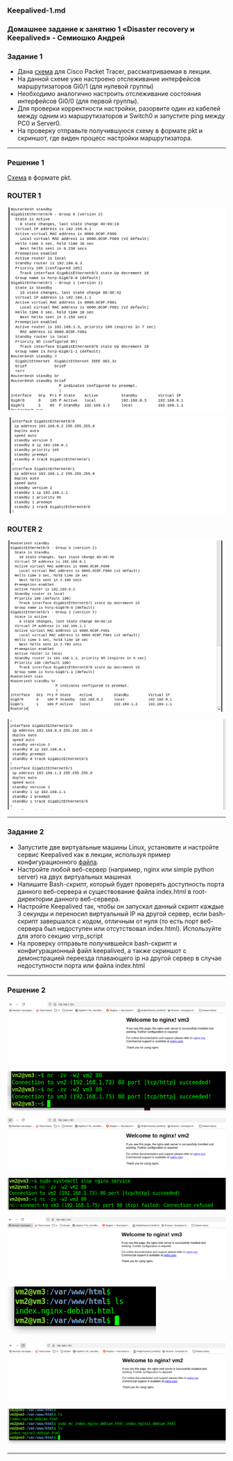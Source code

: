### Keepalived-1.md 
### Домашнее задание к занятию 1 «Disaster recovery и Keepalived» - Семиошко Андрей

### Задание 1
- Дана [схема](https://github.com/netology-code/sflt-homeworks/tree/main/1/hsrp_advanced.pkt) для Cisco Packet Tracer, рассматриваемая в лекции.
- На данной схеме уже настроено отслеживание интерфейсов маршрутизаторов Gi0/1 (для нулевой группы)
- Необходимо аналогично настроить отслеживание состояния интерфейсов Gi0/0 (для первой группы).
- Для проверки корректности настройки, разорвите один из кабелей между одним из маршрутизаторов и Switch0 и запустите ping между PC0 и Server0.
- На проверку отправьте получившуюся схему в формате pkt и скриншот, где виден процесс настройки маршрутизатора.

------

### Решение 1

[Cхемa](hsrp_advanced.pkt) в формате pkt.

### ROUTER 1

![imeg](https://github.com/semioshkoan/Keepalived-1.md/blob/main/%D0%92%D1%8B%D0%B4%D0%B5%D0%BB%D0%B5%D0%BD%D0%B8%D0%B5_144.png)

![imeg](https://github.com/semioshkoan/Keepalived-1.md/blob/main/%D0%92%D1%8B%D0%B4%D0%B5%D0%BB%D0%B5%D0%BD%D0%B8%D0%B5_145.png)

### ROUTER 2

![imeg](https://github.com/semioshkoan/Keepalived-1.md/blob/main/%D0%92%D1%8B%D0%B4%D0%B5%D0%BB%D0%B5%D0%BD%D0%B8%D0%B5_146.png)

![imeg](https://github.com/semioshkoan/Keepalived-1.md/blob/main/%D0%92%D1%8B%D0%B4%D0%B5%D0%BB%D0%B5%D0%BD%D0%B8%D0%B5_147.png)

--------

### Задание 2
- Запустите две виртуальные машины Linux, установите и настройте сервис Keepalived как в лекции, используя пример конфигурационного [файла](https://github.com/netology-code/sflt-homeworks/blob/main/1/keepalived-nginx.conf).
- Настройте любой веб-сервер (например, nginx или simple python server) на двух виртуальных машинах
- Напишите Bash-скрипт, который будет проверять доступность порта данного веб-сервера и существование файла index.html в root-директории данного веб-сервера.
- Настройте Keepalived так, чтобы он запускал данный скрипт каждые 3 секунды и переносил виртуальный IP на другой сервер, если bash-скрипт завершался с кодом, отличным от нуля (то есть порт веб-сервера был недоступен или отсутствовал index.html). Используйте для этого секцию vrrp_script
- На проверку отправьте получившейся bash-скрипт и конфигурационный файл keepalived, а также скриншот с демонстрацией переезда плавающего ip на другой сервер в случае недоступности порта или файла index.html


------

### Решение 2

![imeg](https://github.com/semioshkoan/Keepalived-1.md/blob/main/%D0%92%D1%8B%D0%B4%D0%B5%D0%BB%D0%B5%D0%BD%D0%B8%D0%B5_148.png)

![imeg](https://github.com/semioshkoan/Keepalived-1.md/blob/main/%D0%92%D1%8B%D0%B4%D0%B5%D0%BB%D0%B5%D0%BD%D0%B8%D0%B5_149.png)

![imeg](https://github.com/semioshkoan/Keepalived-1.md/blob/main/%D0%92%D1%8B%D0%B4%D0%B5%D0%BB%D0%B5%D0%BD%D0%B8%D0%B5_150.png)

![imeg](https://github.com/semioshkoan/Keepalived-1.md/blob/main/%D0%92%D1%8B%D0%B4%D0%B5%D0%BB%D0%B5%D0%BD%D0%B8%D0%B5_151.png)

![imeg](https://github.com/semioshkoan/Keepalived-1.md/blob/main/%D0%92%D1%8B%D0%B4%D0%B5%D0%BB%D0%B5%D0%BD%D0%B8%D0%B5_152.png)

![imeg](https://github.com/semioshkoan/Keepalived-1.md/blob/main/%D0%92%D1%8B%D0%B4%D0%B5%D0%BB%D0%B5%D0%BD%D0%B8%D0%B5_153.png)

![imeg](https://github.com/semioshkoan/Keepalived-1.md/blob/main/%D0%92%D1%8B%D0%B4%D0%B5%D0%BB%D0%B5%D0%BD%D0%B8%D0%B5_154.png)

![imeg](https://github.com/semioshkoan/Keepalived-1.md/blob/main/%D0%92%D1%8B%D0%B4%D0%B5%D0%BB%D0%B5%D0%BD%D0%B8%D0%B5_155.png)

---------
